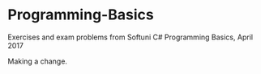 # Programming-Basics
Exercises and exam problems from Softuni C# Programming Basics, April 2017

Making a change.
